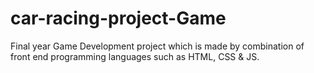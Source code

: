 # car-racing-project-Game
Final year Game Development project which is made by combination of front end programming languages such as HTML, CSS &amp; JS.
